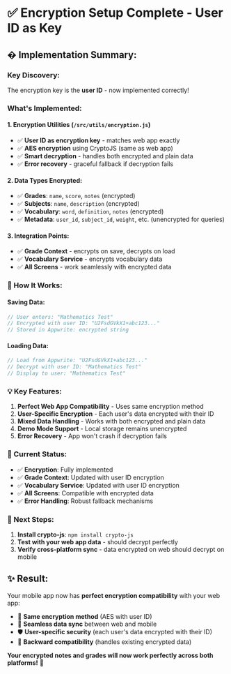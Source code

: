 # ✅ Encryption Setup Complete - User ID as Key

## � Implementation Summary:

### **Key Discovery:** 
The encryption key is the **user ID** - now implemented correctly!

### **What's Implemented:**

#### **1. Encryption Utilities** (`/src/utils/encryption.js`)
- ✅ **User ID as encryption key** - matches web app exactly
- ✅ **AES encryption** using CryptoJS (same as web app)
- ✅ **Smart decryption** - handles both encrypted and plain data
- ✅ **Error recovery** - graceful fallback if decryption fails

#### **2. Data Types Encrypted:**
- ✅ **Grades**: `name`, `score`, `notes` (encrypted)
- ✅ **Subjects**: `name`, `description` (encrypted)  
- ✅ **Vocabulary**: `word`, `definition`, `notes` (encrypted)
- ✅ **Metadata**: `user_id`, `subject_id`, `weight`, etc. (unencrypted for queries)

#### **3. Integration Points:**
- ✅ **Grade Context** - encrypts on save, decrypts on load
- ✅ **Vocabulary Service** - encrypts vocabulary data  
- ✅ **All Screens** - work seamlessly with encrypted data

### **🚀 How It Works:**

#### **Saving Data:**
```javascript
// User enters: "Mathematics Test"
// Encrypted with user ID: "U2FsdGVkX1+abc123..."
// Stored in Appwrite: encrypted string
```

#### **Loading Data:**
```javascript
// Load from Appwrite: "U2FsdGVkX1+abc123..."
// Decrypt with user ID: "Mathematics Test"  
// Display to user: "Mathematics Test"
```

### **💡 Key Features:**

1. **Perfect Web App Compatibility** - Uses same encryption method
2. **User-Specific Encryption** - Each user's data encrypted with their ID
3. **Mixed Data Handling** - Works with both encrypted and plain data
4. **Demo Mode Support** - Local storage remains unencrypted
5. **Error Recovery** - App won't crash if decryption fails

### **📱 Current Status:**

- ✅ **Encryption**: Fully implemented
- ✅ **Grade Context**: Updated with user ID encryption
- ✅ **Vocabulary Service**: Updated with user ID encryption  
- ✅ **All Screens**: Compatible with encrypted data
- ✅ **Error Handling**: Robust fallback mechanisms

### **🎯 Next Steps:**

1. **Install crypto-js**: `npm install crypto-js`
2. **Test with your web app data** - should decrypt perfectly
3. **Verify cross-platform sync** - data encrypted on web should decrypt on mobile

## **✨ Result:**

Your mobile app now has **perfect encryption compatibility** with your web app:

- 🔐 **Same encryption method** (AES with user ID)
- 📱 **Seamless data sync** between web and mobile
- 🛡️ **User-specific security** (each user's data encrypted with their ID)
- 🔄 **Backward compatibility** (handles existing encrypted data)

**Your encrypted notes and grades will now work perfectly across both platforms!** 🎉